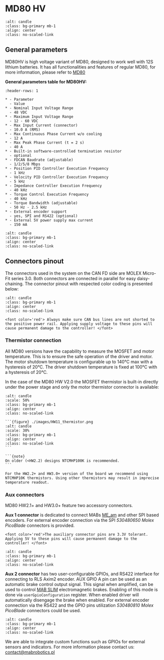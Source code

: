 # MD80 HV

```{figure} ./images/md80hv.jpg
:alt: candle
:class: bg-primary mb-1
:align: center
:class: no-scaled-link
```

## General parameters

MD80HV is high voltage variant of MD80, designed to work well with 12S lithium batteries. It has all
functionalities and features of regular MD80, for more information, please refer to [MD80](#md80)

**General parameters table for MD80HV:**

```{list-table}
:header-rows: 1

* - Parameter
  - Value
* - Nominal Input Voltage Range
  - 48 VDC
* - Maximum Input Voltage Range
  - 12 - 60 VDC
* - Max Input Current (connector)
  - 10.0 A (RMS)
* - Max Continuous Phase Current w/o cooling
  - 12 A
* - Max Peak Phase Current (t = 2 s)
  - 40 A
* - Built-in software-controlled termination resistor
  - optional
* - FDCAN Baudrate (adjustable)
  - 1/2/5/8 Mbps
* - Position PID Controller Execution Frequency
  - 1 kHz
* - Velocity PID Controller Execution Frequency
  - 5 kHz
* - Impedance Controller Execution Frequency
  - 40 kHz
* - Torque Control Execution Frequency
  - 40 kHz
* - Torque Bandwidth (adjustable)
  - 50 Hz - 2.5 kHz
* - External encoder support
  - yes, SPI and RS422 (optional)
* - External 5V power supply max current
  - 150 mA
```

```{figure} ./images/MD80/mount_cross_section.png
:alt: candle
:class: bg-primary mb-1
:align: center
:class: no-scaled-link
```

## Connectors pinout

The connectors used in the system on the CAN FD side are MOLEX Micro-Fit series 3.0. Both connectors
are connected in parallel for easy daisy-chaining. The connector pinout with respected color coding
is presented below:

```{figure} ./images/motor_connectors.jpg
:alt: candle
:class: bg-primary mb-1
:align: center
:class: no-scaled-link
```

```{warning}
<font color='red'> Always make sure CAN bus lines are not shorted to the positive power rail. Applying supply voltage to these pins will cause permanent damage to the controller! </font> 
```

### Thermistor connection

All MD80 versions have the capability to measure the MOSFET and motor temperature. This is to ensure
the safe operation of the driver and motor. The motor shutdown temperature is configurable up to
140°C max with a hysteresis of 20°C. The driver shutdown temperature is fixed at 100°C with a
hysteresis of 20°C.

In the case of the MD80 HW V2.0 the MOSFET thermistor is built-in directly under the power stage and
only the motor thermistor connector is available:

```{figure} ./images/HW20_thermistor.png
:alt: candle
:scale: 50%
:class: bg-primary mb-1
:align: center
:class: no-scaled-link
```

````{dropdown} The connectors in the case of the HW1.1 and HV1.3
```{figure} ./images/HW11_thermistor.png
:alt: candle
:scale: 30%
:class: bg-primary mb-1
:align: center
:class: no-scaled-link
```

```{note}
On older (<HW2.2) designs NTCMHP100K is recommended.
```

````

```{note}
For the HW2.2+ and HW3.0+ version of the board we recommend using NTCMHP10K thermistors. Using other thermistors may result in imprecise temperature readout.
```

### Aux connectors

MD80 HW2.1+ and HW3.0+ feature two accessory connectors.

**Aux 1 connector** is dedicated to connect MABs
[ME_am](https://www.mabrobotics.pl/product-page/me-am) and other SPI based encoders. For external
encoder connection via the SPI *530480650 Molex PicoBlade* connectors is provided.

```{warning}
<font color='red'>The auxiliary connector pins are 3.3V tolerant. Applying 5V to these pins will cause permanent damage to the controller! </font> 
```

```{figure} ./images/MD80/aux1_connector_pinout_HW2.1.png
:alt: candle
:class: bg-primary mb-1
:align: center
:class: no-scaled-link
```

**Aux 2 connector** has two user-configurable GPIOs, and RS422 interface for connecting to RLS Axim2
encoder. AUX GPIO A pin can be used as an automatic brake control output signal. This signal when
amplified, can be used to control
[MAB SLIM](https://www.mabrobotics.pl/product-page/mab-slim-electromagnetic-brake) electromagnetic
brakes. Enabling of this mode is done via `userGpioConfiguration` register. When enabled driver will
automatically disengage the brake when enabled. For external encoder connection via the RS422 and
the GPIO pins utilization *530480810 Molex PicoBlade* connectors could be used.

```{figure} ./images/MD80/aux2_connector_pinout.png
:alt: candle
:class: bg-primary mb-1
:align: center
:class: no-scaled-link
```

We are able to integrate custom functions such as GPIOs for external sensors and indicators. For
more information please contact us: [contact@mabrobotics.pl](https://www.mabrobotics.pl/contact)
